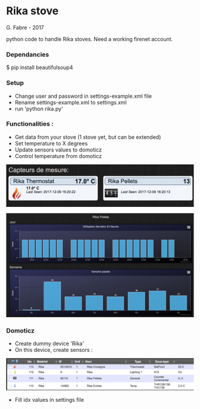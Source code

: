 # Rika stove

G. Fabre - 2017

python code to handle Rika stoves.
Need a working firenet account.

### Dependancies

$ pip install beautifulsoup4

### Setup

- Change user and password in settings-example.xml file
- Rename settings-example.xml to settings.xml
- run 'python rika.py'

### Functionalities :

- Get data from your stove (1 stove yet, but can be extended)
- Set temperature to X degrees
- Update sensors values to domoticz
- Control temperature from domoticz

![alt text](https://github.com/iero/Rika-Stove/raw/master/misc/dmz_th_pellets.png)

![alt text](https://github.com/iero/Rika-Stove/raw/master/misc/dmz_pellets.png)

### Domoticz

- Create dummy device 'Rika'
- On this device, create sensors :

![alt text](https://github.com/iero/Rika-Stove/raw/master/misc/dmz_sensors.png)

- Fill idx values in settings file


